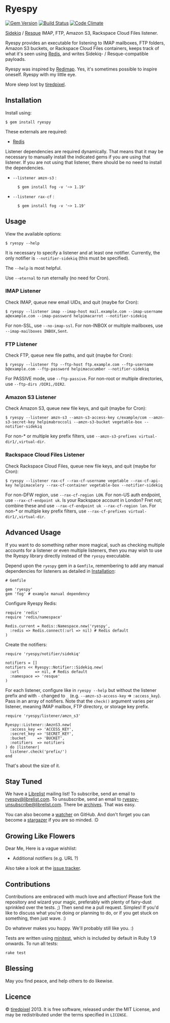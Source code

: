 # Ryespy

[![Gem Version](https://badge.fury.io/rb/ryespy.png)](http://badge.fury.io/rb/ryespy)
[![Build Status](https://travis-ci.org/tiredpixel/ryespy.png?branch=master,stable)](https://travis-ci.org/tiredpixel/ryespy)
[![Code Climate](https://codeclimate.com/github/tiredpixel/ryespy.png)](https://codeclimate.com/github/tiredpixel/ryespy)

[Sidekiq](https://github.com/mperham/sidekiq) /
[Resque](https://github.com/resque/resque) IMAP, FTP, Amazon S3, Rackspace Cloud Files listener.

Ryespy provides an executable for listening to
IMAP mailboxes,
FTP folders,
Amazon S3 buckets,
or Rackspace Cloud Files containers,
keeps track of what it's seen using [Redis](http://redis.io), and writes
Sidekiq- / Resque-compatible payloads.

Ryespy was inspired by [Redimap](https://github.com/tiredpixel/redimap).
Yes, it's sometimes possible to inspire oneself.
Ryespy with my little eye.

More sleep lost by [tiredpixel](http://www.tiredpixel.com).


## Installation

Install using:

    $ gem install ryespy

These externals are required:

- [Redis](http://redis.io)

Listener dependencies are required dynamically. That means that it may be necessary to manually install the indicated gems if you are using that listener. If you are not using that listener, there should be no need to install the dependencies.

- `--listener amzn-s3` :
  
        $ gem install fog -v '~> 1.19'

- `--listener rax-cf` :
  
        $ gem install fog -v '~> 1.19'


## Usage

View the available options:

    $ ryespy --help

It is necessary to specify a listener and at least one notifier. Currently, the only notifier is `--notifier-sidekiq` (this must be specified).

The `--help` is most helpful.

Use `--eternal` to run eternally (no need for Cron).


### IMAP Listener

Check IMAP, queue new email UIDs, and quit (maybe for Cron):

    $ ryespy --listener imap --imap-host mail.example.com --imap-username a@example.com --imap-password helpimacarrot --notifier-sidekiq

For non-SSL, use `--no-imap-ssl`. For non-INBOX or multiple mailboxes, use `--imap-mailboxes INBOX,Sent`.

### FTP Listener

Check FTP, queue new file paths, and quit (maybe for Cron):

    $ ryespy --listener ftp --ftp-host ftp.example.com --ftp-username b@example.com --ftp-password helpimacucumber --notifier-sidekiq

For PASSIVE mode, use `--ftp-passive`. For non-root or multiple directories, use `--ftp-dirs /DIR1,/DIR2`.

### Amazon S3 Listener

Check Amazon S3, queue new file keys, and quit (maybe for Cron):

    $ ryespy --listener amzn-s3 --amzn-s3-access-key c/example/com --amzn-s3-secret-key helpimabroccoli --amzn-s3-bucket vegetable-box --notifier-sidekiq

For non-* or multiple key prefix filters, use `--amzn-s3-prefixes virtual-dir1/,virtual-dir`.

### Rackspace Cloud Files Listener

Check Rackspace Cloud Files, queue new file keys, and quit (maybe for Cron):

    $ ryespy --listener rax-cf --rax-cf-username vegetable --rax-cf-api-key helpimacelery --rax-cf-container vegetable-box --notifier-sidekiq

For non-DFW region, use `--rax-cf-region LON`. For non-US auth endpoint, use `--rax-cf-endpoint uk`. Is your Rackspace account in London? Fret not; combine these and use `--rax-cf-endpoint uk --rax-cf-region lon`. For non-* or multiple key prefix filters, use `--rax-cf-prefixes virtual-dir1/,virtual-dir`.


## Advanced Usage

If you want to do something rather more magical, such as checking multiple accounts for a listener or even multiple listeners, then you may wish to use the Ryespy library directly instead of the `ryespy` executable.

Depend upon the `ryespy` gem in a `Gemfile`, remembering to add any manual dependencies for listeners as detailed in [Installation](#installation):

    # Gemfile
    
    gem 'ryespy'
    gem 'fog' # example manual dependency

Configure Ryespy Redis:

    require 'redis'
    require 'redis/namespace'
    
    Redis.current = Redis::Namespace.new('ryespy',
      :redis => Redis.connect(:url => nil) # Redis default
    )

Create the notifiers:

    require 'ryespy/notifier/sidekiq'
    
    notifiers = []
    notifiers << Ryespy::Notifier::Sidekiq.new(
      :url       => nil, # Redis default
      :namespace => 'resque'
    )

For each listener, configure like in `ryespy --help` but without the listener prefix and with `-` changed to `_` (e.g. `--amzn-s3-access-key` => `:access_key`). Pass in an array of notifiers. Note that the `check()` argument varies per listener, meaning IMAP mailbox, FTP directory, or storage key prefix.

    require 'ryespy/listener/amzn_s3'
    
    Ryespy::Listener::AmznS3.new(
      :access_key => 'ACCESS_KEY',
      :secret_key => 'SECRET_KEY',
      :bucket     => 'BUCKET',
      :notifiers  => notifiers
    ) do |listener|
      listener.check('prefix/')
    end

That's about the size of it.


## Stay Tuned

We have a [Librelist](http://librelist.com) mailing list!
To subscribe, send an email to <ryespy@librelist.com>.
To unsubscribe, send an email to <ryespy-unsubscribe@librelist.com>.
There be [archives](http://librelist.com/browser/ryespy/).
That was easy.

You can also become a [watcher](https://github.com/tiredpixel/ryespy/watchers)
on GitHub. And don't forget you can become a [stargazer](https://github.com/tiredpixel/ryespy/stargazers) if you are so minded. :D


## Growing Like Flowers

Dear Me, Here is a vague wishlist:

- Additional notifiers (e.g. URL ?)

Also take a look at the [issue tracker](https://github.com/tiredpixel/ryespy/issues).


## Contributions

Contributions are embraced with much love and affection!
Please fork the repository and wizard your magic, preferably with plenty of
fairy-dust sprinkled over the tests. ;)
Then send me a pull request. Simples!
If you'd like to discuss what you're doing or planning to do, or if you get
stuck on something, then just wave. :)

Do whatever makes you happy. We'll probably still like you. :)

Tests are written using [minitest](https://github.com/seattlerb/minitest),
which is included by default in Ruby 1.9 onwards. To run all tests:

    rake test


## Blessing

May you find peace, and help others to do likewise.


## Licence

© [tiredpixel](http://www.tiredpixel.com) 2013.
It is free software, released under the MIT License, and may be redistributed
under the terms specified in `LICENSE`.
